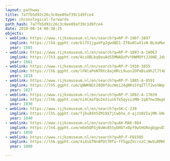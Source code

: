 ```yaml
---
layout: pathway
title: 7a7fb5d92c26c3c0ee89af39c1d9fce4
type: chronological-forwards
path_hash: 7a7fb5d92c26c3c0ee89af39c1d9fce4
date: 2018-06-14 00:38:25
objects:
- weblink: https://www.rijksmuseum.nl/en/search?q=RP-P-1907-3897
  imglink: https://lh4.ggpht.com/bl7X1jgaVFgJgwdBD1-Zf8u0CwX1sN-BLHaMwuoAsg-c47sj12Aaa8kNuQWRvaPcsBrb3lA0yc2Tz5npL3tsP-O6EL4=s200
  year: 1565
- weblink: https://www.rijksmuseum.nl/en/search?q=RP-P-1893-A-18063
  imglink: https://lh3.ggpht.com/AciOBLbq9ouAdS5MNADzPvYHWMOYtJJ6NE_2dgf10ppJ66Bi6ccqaLn1IbAkYnSx92tfA9ZQb2WuXwefNah8PTjZ8m_I=s200
  year: 1661
- weblink: https://www.rijksmuseum.nl/en/search?q=RP-P-1910-3855
  imglink: https://lh6.ggpht.com/lFWlaPeNTRXc8ajHRcL9uon2OPaBsa9hJl7t4DC1Tg1qCx4G5ZydydjKZOy-nOjhb5j7EXm69M6yoXn4P-Z_cQcE4kM=s200
  year: 1818
- weblink: https://www.rijksmuseum.nl/en/search?q=RP-P-1885-A-8591
  imglink: https://lh5.ggpht.com/qNWKNGt28Q0fduzWoi24gNKxSYqITlT2wsUWqsZrRWoQFn3PSrBiyvCcVDIawcWFAkFsqI8FQW_2Syhw2qvYNU65p9Y=s200
  year: 1827
- weblink: https://www.rijksmuseum.nl/en/search?q=RP-P-1892-A-17039
  imglink: https://lh6.ggpht.com/ni4CmafQuIm3iunk7e5qysizMN-2q87hw3QwpPJbwNFjbAMw2pnc_jRw9rEs86OZ1AhGSojf5gj-7wyTIxVAN2_ePg=s200
  year: 1830
- weblink: https://www.rijksmuseum.nl/en/search?q=SK-C-239
  imglink: https://lh5.ggpht.com/fjbu84X5IM19X7jCwbha_d-ajzVAVIajMK-bNrlCFlUs4dvZ2IhioMVRYElcsOfgwy3KvZXLiENpKXdtvCXFt-xH-g=s200
  year: 1840
- weblink: https://www.rijksmuseum.nl/en/search?q=AK-MAK-984
  imglink: https://lh4.ggpht.com/eEm5QFGj0vWv855ybHbTx0pf9wSHGRxgbgpvD7CQGOJWR0PieoaCngSAwQrMk4TQ0iYxL7xRVt6UYL1vfJ_0-6_50Xc=s200
  year: 1850
- weblink: https://www.rijksmuseum.nl/en/search?q=RP-F-F01585
  imglink: https://lh6.ggpht.com/4i4sGTNn8POt7RTu-ff5gpZVcrxzC_WwVuRMH9oyXRO19NK0j6JI7AsPvwtJqHweFqYCfRgtStH6TAwFSEP2AxhGYw=s200
  year: 1880

---
```

